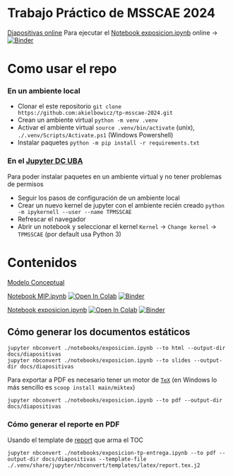 # Trabajo Práctico de MSSCAE 2024 

[Diapositivas online](https://akielbowicz.github.io/tp-msscae-2024/diapositivas)
Para ejecutar el [Notebook exposicion.ipynb](notebooks/exposicion.ipynb) online -> [![Binder](https://mybinder.org/badge_logo.svg)](https://mybinder.org/v2/gh/akielbowicz/tp-msscae-2024/HEAD?labpath=notebooks%2Fexposicion.ipynb)

# Como usar el repo

### En un ambiente local

- Clonar el este repositorio `git clone https://github.com:akielbowicz/tp-msscae-2024.git`
- Crean un ambiente virtual `python -m venv .venv`
- Activar el ambiente virtual `source .venv/bin/activate` (unix), `./.venv/Scripts/Activate.ps1` (Windows Powershell)
- Instalar paquetes `python -m pip install -r requirements.txt`

### En el [Jupyter DC UBA](https://jupyter.dc.uba.ar/)

Para poder instalar paquetes en un ambiente virtual y no tener problemas de permisos

- Seguir los pasos de configuración de un ambiente local
- Crear un nuevo kernel de jupyter con el ambiente recién creado `python -m ipykernell --user --name TPMSSCAE`
- Refrescar el navegador
- Abrir un notebook y seleccionar el kernel `Kernel` -> `Change kernel` -> `TPMSSCAE` (por default usa Python 3)


# Contenidos

[Modelo Conceptual](docs/modelo_conceptual.md)

[Notebook MIP.ipynb](notebooks/MIP.ipynb) [![Open In Colab](https://colab.research.google.com/assets/colab-badge.svg)](https://colab.research.google.com/github/akielbowicz/tp-msscae-2024/blob/main/notebooks/MIP.ipynb) [![Binder](https://mybinder.org/badge_logo.svg)](https://mybinder.org/v2/gh/akielbowicz/tp-msscae-2024/HEAD?labpath=notebooks%2FMIP.ipynb)

[Notebook exposicion.ipynb](notebooks/exposicion.ipynb) [![Open In Colab](https://colab.research.google.com/assets/colab-badge.svg)](https://colab.research.google.com/github/akielbowicz/tp-msscae-2024/blob/main/notebooks/exposicion.ipynb) [![Binder](https://mybinder.org/badge_logo.svg)](https://mybinder.org/v2/gh/akielbowicz/tp-msscae-2024/HEAD?labpath=notebooks%2Fexposicion.ipynb)
 
## Cómo generar los documentos estáticos

```shell
jupyter nbconvert ./notebooks/exposicion.ipynb --to html --output-dir docs/diapositivas
jupyter nbconvert ./notebooks/exposicion.ipynb --to slides --output-dir docs/diapositivas
```

Para exportar a PDF es necesario tener un motor de [`TeX`](https://nbconvert.readthedocs.io/en/latest/install.html#installing-tex) (en Windows lo más sencillo es `scoop install main/miktex`)

```shell
jupyter nbconvert ./notebooks/exposicion.ipynb --to pdf --output-dir docs/diapositivas
```

### Cómo generar el reporte en PDF

Usando el template de [report](https://nbconvert.readthedocs.io/en/latest/usage.html?highlight=report#latex) que arma el TOC

```shell
jupyter nbconvert ./notebooks/exposicion-tp-entrega.ipynb --to pdf --output-dir docs/diapositivas --template-file ./.venv/share/jupyter/nbconvert/templates/latex/report.tex.j2
```